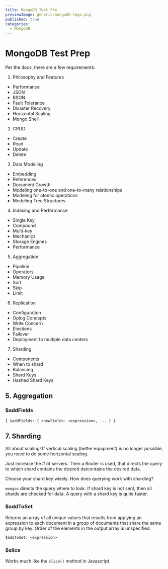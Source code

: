 ```yaml
---
title: MongoDB Test Pre
previewImage: generic/mongodb-logo.png
published: true
categories:
  - MongoDB
---
```


# MongoDB Test Prep

Per the docs, there are a few requirements:

1. Philosophy and Features

- Performance
- JSON
- BSON
- Fault Tolerance
- Disaster Recovery
- Horizontal Scaling
- Mongo Shell

2. CRUD

- Create
- Read
- Update
- Delete

3. Data Modeling

- Embedding
- References
- Document Growth
- Modeling one-to-one and one-to-many relationships
- Modeling for atomic operations
- Modeling Tree Structures

4. Indexing and Performance

- Single Key
- Compound
- Multi-key
- Mechanics
- Storage Engines
- Performance

5. Aggregation

- Pipeline
- Operators
- Memory Usage
- Sort
- Skip
- Limit

6. Replication

- Configuration
- Oplog Concepts
- Write Concern
- Elections
- Failover
- Deployment to multiple data centers

7. Sharding

- Components
- When to shard
- Balancing
- Shard Keys
- Hashed Shard Keys

## 5. Aggregation

### \$addFields

```
{ $addFields: { <newField>: <expression>, ... } }
```

## 7. Sharding

All about scaling! If vertical scaling (better equipment) is no longer possible, you need to do some horizontal scaling.

Just increase the # of servers. Then a Router is used, that directs the query to which shard contains the desired datcontains the desired data.

Choose your shard key wisely. How does querying work with sharding?

`mongos` directs the query where to look. If shard key is not sent, then all shards are checked for data. A query with a shard key is quite faster.

### \$addToSet

Returns an array of all unique values that results from applying an expression to each document in a group of documents that share the same group by key. Order of the elements in the output array is unspecified.

```
$addToSet: <expression>
```

### \$slice

Works much like the `slice()` method in Javascript.

